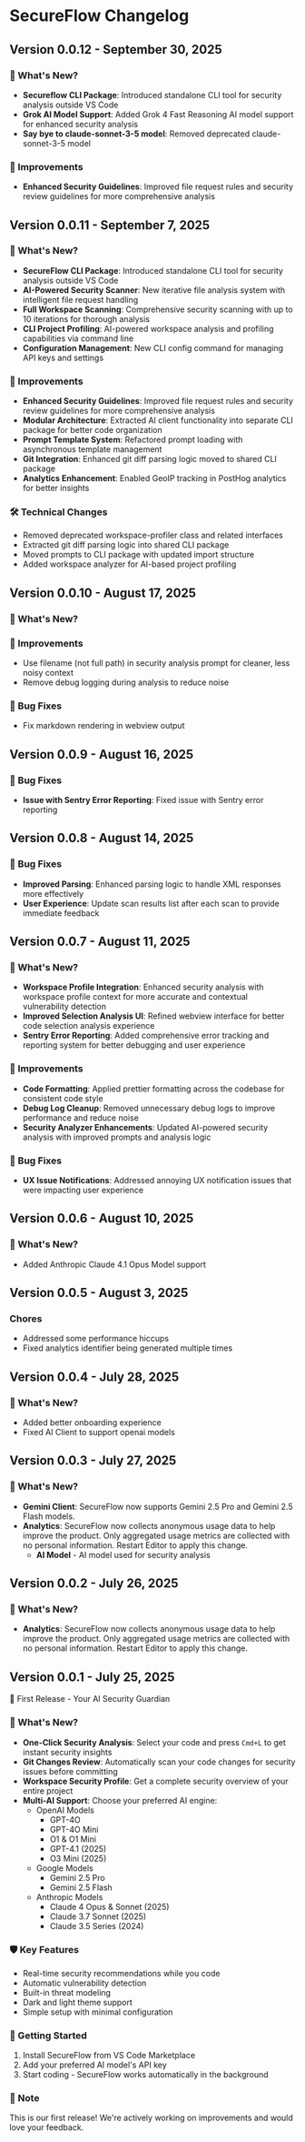 # SecureFlow Changelog

## Version 0.0.12 - September 30, 2025

### 🚀 What's New?

- **Secureflow CLI Package**: Introduced standalone CLI tool for security analysis outside VS Code
- **Grok AI Model Support**: Added Grok 4 Fast Reasoning AI model support for enhanced security analysis
- **Say bye to claude-sonnet-3-5 model**: Removed deprecated claude-sonnet-3-5 model

### 🔧 Improvements

- **Enhanced Security Guidelines**: Improved file request rules and security review guidelines for more comprehensive analysis

## Version 0.0.11 - September 7, 2025

### 🚀 What's New?

- **SecureFlow CLI Package**: Introduced standalone CLI tool for security analysis outside VS Code
- **AI-Powered Security Scanner**: New iterative file analysis system with intelligent file request handling
- **Full Workspace Scanning**: Comprehensive security scanning with up to 10 iterations for thorough analysis
- **CLI Project Profiling**: AI-powered workspace analysis and profiling capabilities via command line
- **Configuration Management**: New CLI config command for managing API keys and settings

### 🔧 Improvements

- **Enhanced Security Guidelines**: Improved file request rules and security review guidelines for more comprehensive analysis
- **Modular Architecture**: Extracted AI client functionality into separate CLI package for better code organization
- **Prompt Template System**: Refactored prompt loading with asynchronous template management
- **Git Integration**: Enhanced git diff parsing logic moved to shared CLI package
- **Analytics Enhancement**: Enabled GeoIP tracking in PostHog analytics for better insights

### 🛠️ Technical Changes

- Removed deprecated workspace-profiler class and related interfaces
- Extracted git diff parsing logic into shared CLI package
- Moved prompts to CLI package with updated import structure
- Added workspace analyzer for AI-based project profiling

## Version 0.0.10 - August 17, 2025

### 🚀 What's New?

### 🔧 Improvements

- Use filename (not full path) in security analysis prompt for cleaner, less noisy context
- Remove debug logging during analysis to reduce noise

### 🐛 Bug Fixes

- Fix markdown rendering in webview output

## Version 0.0.9 - August 16, 2025

### 🐛 Bug Fixes

- **Issue with Sentry Error Reporting**: Fixed issue with Sentry error reporting


## Version 0.0.8 - August 14, 2025

### 🐛 Bug Fixes

- **Improved Parsing**: Enhanced parsing logic to handle XML responses more effectively
- **User Experience**: Update scan results list after each scan to provide immediate feedback


## Version 0.0.7 - August 11, 2025

### 🚀 What's New?

- **Workspace Profile Integration**: Enhanced security analysis with workspace profile context for more accurate and contextual vulnerability detection
- **Improved Selection Analysis UI**: Refined webview interface for better code selection analysis experience
- **Sentry Error Reporting**: Added comprehensive error tracking and reporting system for better debugging and user experience

### 🔧 Improvements

- **Code Formatting**: Applied prettier formatting across the codebase for consistent code style
- **Debug Log Cleanup**: Removed unnecessary debug logs to improve performance and reduce noise
- **Security Analyzer Enhancements**: Updated AI-powered security analysis with improved prompts and analysis logic

### 🐛 Bug Fixes

- **UX Issue Notifications**: Addressed annoying UX notification issues that were impacting user experience

## Version 0.0.6 - August 10, 2025

### 🚀 What's New?

- Added Anthropic Claude 4.1 Opus Model support

## Version 0.0.5 - August 3, 2025

### Chores

- Addressed some performance hiccups
- Fixed analytics identifier being generated multiple times

## Version 0.0.4 - July 28, 2025

### 🚀 What's New?

- Added better onboarding experience
- Fixed AI Client to support openai models


## Version 0.0.3 - July 27, 2025

### 🎯 What's New?
- **Gemini Client**: SecureFlow now supports Gemini 2.5 Pro and Gemini 2.5 Flash models.
- **Analytics**: SecureFlow now collects anonymous usage data to help improve the product. Only aggregated usage metrics are collected with no personal information. Restart Editor to apply this change.
  - **AI Model** - AI model used for security analysis
  

## Version 0.0.2 - July 26, 2025

### 🎯 What's New?
- **Analytics**: SecureFlow now collects anonymous usage data to help improve the product. Only aggregated usage metrics are collected with no personal information. Restart Editor to apply this change.

## Version 0.0.1 - July 25, 2025

🚀 First Release - Your AI Security Guardian

### 🎯 What's New?
- **One-Click Security Analysis**: Select your code and press `Cmd+L` to get instant security insights
- **Git Changes Review**: Automatically scan your code changes for security issues before committing
- **Workspace Security Profile**: Get a complete security overview of your entire project
- **Multi-AI Support**: Choose your preferred AI engine:
  - OpenAI Models
    - GPT-4O
    - GPT-4O Mini
    - O1 & O1 Mini
    - GPT-4.1 (2025)
    - O3 Mini (2025)
  - Google Models
    - Gemini 2.5 Pro
    - Gemini 2.5 Flash
  - Anthropic Models
    - Claude 4 Opus & Sonnet (2025)
    - Claude 3.7 Sonnet (2025)
    - Claude 3.5 Series (2024)

### 🛡️ Key Features
- Real-time security recommendations while you code
- Automatic vulnerability detection
- Built-in threat modeling
- Dark and light theme support
- Simple setup with minimal configuration

### 🔧 Getting Started
1. Install SecureFlow from VS Code Marketplace
2. Add your preferred AI model's API key
3. Start coding - SecureFlow works automatically in the background

### 📝 Note
This is our first release! We're actively working on improvements and would love your feedback.